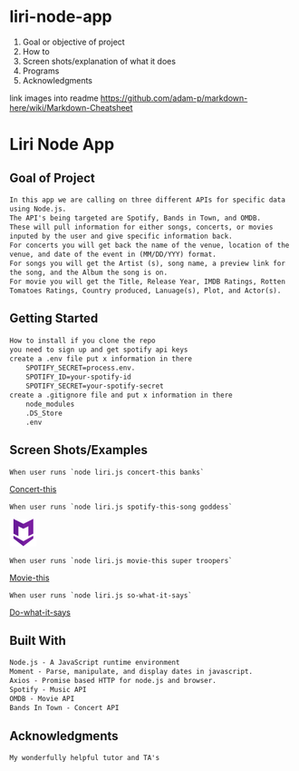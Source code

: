 # liri-node-app

1) Goal or objective of project
2) How to 
3) Screen shots/explanation of what it does
4) Programs 
5) Acknowledgments 

link images into readme
https://github.com/adam-p/markdown-here/wiki/Markdown-Cheatsheet


# Liri Node App

## Goal of Project
    In this app we are calling on three different APIs for specific data using Node.js. 
    The API's being targeted are Spotify, Bands in Town, and OMDB. 
    These will pull information for either songs, concerts, or movies inputed by the user and give specific information back. 
    For concerts you will get back the name of the venue, location of the venue, and date of the event in (MM/DD/YYY) format.
    For songs you will get the Artist (s), song name, a preview link for the song, and the Album the song is on. 
    For movie you will get the Title, Release Year, IMDB Ratings, Rotten Tomatoes Ratings, Country produced, Lanuage(s), Plot, and Actor(s). 

## Getting Started
    How to install if you clone the repo
    you need to sign up and get spotify api keys
    create a .env file put x information in there
        SPOTIFY_SECRET=process.env. 
        SPOTIFY_ID=your-spotify-id
        SPOTIFY_SECRET=your-spotify-secret
    create a .gitignore file and put x information in there
        node_modules
        .DS_Store
        .env


## Screen Shots/Examples
    When user runs `node liri.js concert-this banks`
   
[Concert-this](<img src="images/movie-this.png"> "Concert-this")
    
    When user runs `node liri.js spotify-this-song goddess`

![aSpotify-this](https://github.com/adam-p/markdown-here/raw/master/src/common/images/icon48.png "Spotify-this")
    
    When user runs `node liri.js movie-this super troopers`
 
[Movie-this](https://github.com/adam-p/markdown-here/raw/master/src/common/images/icon48.png "Movie-this")
    
    When user runs `node liri.js so-what-it-says`
   
[Do-what-it-says](https://github.com/adam-p/markdown-here/raw/master/src/common/images/icon48.png "Do-what-it-says")

## Built With
    Node.js - A JavaScript runtime environment
    Moment - Parse, manipulate, and display dates in javascript.
    Axios - Promise based HTTP for node.js and browser.
    Spotify - Music API
    OMDB - Movie API
    Bands In Town - Concert API


## Acknowledgments
    My wonderfully helpful tutor and TA's 
